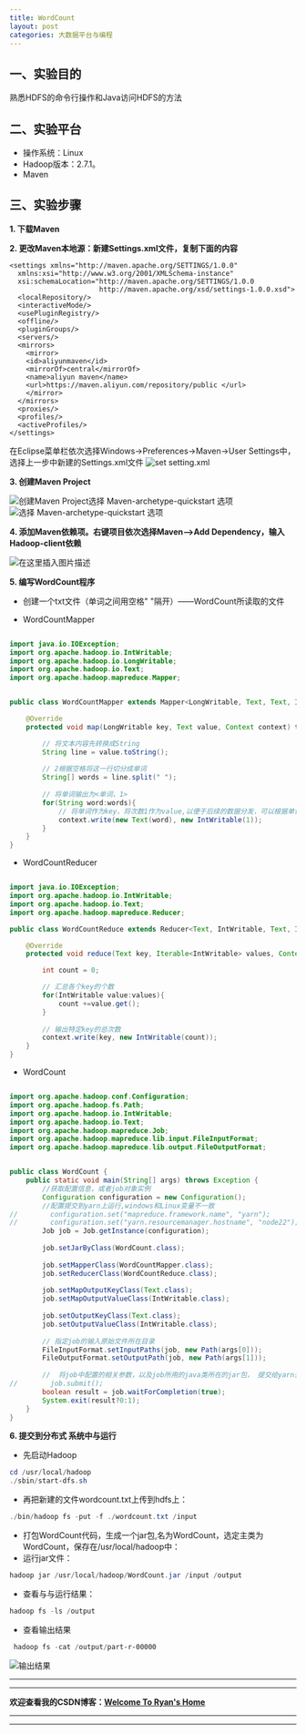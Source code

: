 ```yaml
---
title: WordCount
layout: post
categories: 大数据平台与编程
---
```


## 一、实验目的
熟悉HDFS的命令行操作和Java访问HDFS的方法

## 二、实验平台
- 操作系统：Linux
- Hadoop版本：2.7.1。
- Maven

## 三、实验步骤

**1. 下载Maven**

**2. 更改Maven本地源：新建Settings.xml文件，复制下面的内容**

```
<settings xmlns="http://maven.apache.org/SETTINGS/1.0.0"
  xmlns:xsi="http://www.w3.org/2001/XMLSchema-instance"
  xsi:schemaLocation="http://maven.apache.org/SETTINGS/1.0.0
                      http://maven.apache.org/xsd/settings-1.0.0.xsd">
  <localRepository/>
  <interactiveMode/>
  <usePluginRegistry/>
  <offline/>
  <pluginGroups/>
  <servers/>
  <mirrors>
    <mirror>
    <id>aliyunmaven</id>
    <mirrorOf>central</mirrorOf>
    <name>aliyun maven</name>
    <url>https://maven.aliyun.com/repository/public </url>
    </mirror>
  </mirrors>
  <proxies/>
  <profiles/>
  <activeProfiles/>
</settings>

```

在Eclipse菜单栏依次选择Windows->Preferences->Maven->User Settings中，选择上一步中新建的Settings.xml文件
![set setting.xml](https://img-blog.csdnimg.cn/20200108151223141.jpg?x-oss-process=image/watermark,type_ZmFuZ3poZW5naGVpdGk,shadow_10,text_aHR0cHM6Ly9ibG9nLmNzZG4ubmV0L3FxXzQxNDIyNDQ4,size_16,color_FFFFFF,t_70)

**3. 创建Maven Project**

![创建Maven Project](https://img-blog.csdnimg.cn/20200108151542978.jpg?x-oss-process=image/watermark,type_ZmFuZ3poZW5naGVpdGk,shadow_10,text_aHR0cHM6Ly9ibG9nLmNzZG4ubmV0L3FxXzQxNDIyNDQ4,size_16,color_FFFFFF,t_70)选择 Maven-archetype-quickstart 选项
![选择 Maven-archetype-quickstart 选项](https://img-blog.csdnimg.cn/20200108151612875.jpg?x-oss-process=image/watermark,type_ZmFuZ3poZW5naGVpdGk,shadow_10,text_aHR0cHM6Ly9ibG9nLmNzZG4ubmV0L3FxXzQxNDIyNDQ4,size_16,color_FFFFFF,t_70)

**4. 添加Maven依赖项。右键项目依次选择Maven—>Add Dependency，输入Hadoop-client依赖**

![在这里插入图片描述](https://img-blog.csdnimg.cn/20200108151714933.jpg?x-oss-process=image/watermark,type_ZmFuZ3poZW5naGVpdGk,shadow_10,text_aHR0cHM6Ly9ibG9nLmNzZG4ubmV0L3FxXzQxNDIyNDQ4,size_16,color_FFFFFF,t_70)

**5. 编写WordCount程序**

- 创建一个txt文件（单词之间用空格" "隔开）——WordCount所读取的文件

- WordCountMapper

```java

import java.io.IOException;
import org.apache.hadoop.io.IntWritable;
import org.apache.hadoop.io.LongWritable;
import org.apache.hadoop.io.Text;
import org.apache.hadoop.mapreduce.Mapper;


public class WordCountMapper extends Mapper<LongWritable, Text, Text, IntWritable>{

    @Override
    protected void map(LongWritable key, Text value, Context context) throws IOException, InterruptedException {

        // 将文本内容先转换成String
        String line = value.toString();
        
        // 2根据空格将这一行切分成单词
        String[] words = line.split(" ");
        
        // 将单词输出为<单词，1>
        for(String word:words){
            // 将单词作为key，将次数1作为value,以便于后续的数据分发，可以根据单词分发，以便于相同单词会到相同的reducetask中
            context.write(new Text(word), new IntWritable(1));
        }
    }
}

```

- WordCountReducer

```java

import java.io.IOException;
import org.apache.hadoop.io.IntWritable;
import org.apache.hadoop.io.Text;
import org.apache.hadoop.mapreduce.Reducer;

public class WordCountReduce extends Reducer<Text, IntWritable, Text, IntWritable> {

    @Override
    protected void reduce(Text key, Iterable<IntWritable> values, Context context) throws IOException, InterruptedException {

        int count = 0;

        // 汇总各个key的个数
        for(IntWritable value:values){
            count +=value.get();
        }
        
        // 输出特定key的总次数
        context.write(key, new IntWritable(count));
    }
}

```

- WordCount

```java

import org.apache.hadoop.conf.Configuration;
import org.apache.hadoop.fs.Path;
import org.apache.hadoop.io.IntWritable;
import org.apache.hadoop.io.Text;
import org.apache.hadoop.mapreduce.Job;
import org.apache.hadoop.mapreduce.lib.input.FileInputFormat;
import org.apache.hadoop.mapreduce.lib.output.FileOutputFormat;


public class WordCount {
    public static void main(String[] args) throws Exception {
        //获取配置信息，或者job对象实例
        Configuration configuration = new Configuration();
        //配置提交到yarn上运行,windows和Linux变量不一致
//        configuration.set("mapreduce.framework.name", "yarn");
//        configuration.set("yarn.resourcemanager.hostname", "node22");
        Job job = Job.getInstance(configuration);
        
        job.setJarByClass(WordCount.class);
        
        job.setMapperClass(WordCountMapper.class);
        job.setReducerClass(WordCountReduce.class);
        
        job.setMapOutputKeyClass(Text.class);
        job.setMapOutputValueClass(IntWritable.class);
        
        job.setOutputKeyClass(Text.class);
        job.setOutputValueClass(IntWritable.class);
        
        // 指定job的输入原始文件所在目录
        FileInputFormat.setInputPaths(job, new Path(args[0]));
        FileOutputFormat.setOutputPath(job, new Path(args[1]));
        
        //  将job中配置的相关参数，以及job所用的java类所在的jar包， 提交给yarn去运行
//        job.submit();
        boolean result = job.waitForCompletion(true);
        System.exit(result?0:1);
    }
}

```

**6. 提交到分布式 系统中与运行**

- 先启动Hadoop

```powershell
cd /usr/local/hadoop
./sbin/start-dfs.sh
```

- 再把新建的文件wordcount.txt上传到hdfs上：

```powershell
./bin/hadoop fs -put -f ./wordcount.txt /input
```

- 打包WordCount代码，生成一个jar包,名为WordCount，选定主类为WordCount，保存在/usr/local/hadoop中：
- 运行jar文件：

```powershell
hadoop jar /usr/local/hadoop/WordCount.jar /input /output
```

- 查看与与运行结果：

```powershell
hadoop fs -ls /output
```

- 查看输出结果

```powershell
 hadoop fs -cat /output/part-r-00000
```

![输出结果](https://img-blog.csdnimg.cn/20200108153523882.jpg?x-oss-process=image/watermark,type_ZmFuZ3poZW5naGVpdGk,shadow_10,text_aHR0cHM6Ly9ibG9nLmNzZG4ubmV0L3FxXzQxNDIyNDQ4,size_16,color_FFFFFF,t_70)




---
---
**欢迎查看我的CSDN博客：[Welcome To Ryan's Home](https://blog.csdn.net/qq_41422448)**

---
---